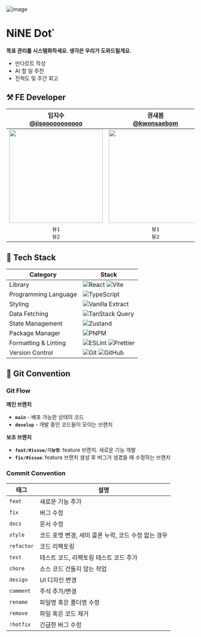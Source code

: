 ![image](https://github.com/user-attachments/assets/23f8c862-ffe7-4b7a-8f42-962cc218f2a5)

# NiNE Dot˙ 

**목표 관리를 시스템화하세요. 생각은 우리가 도와드릴게요.**
- 만다르트 작성
- AI 할 일 추천
- 진척도 및 주간 회고

## ⚒️ FE Developer
|임지수</br>[@jisooooooooooo](https://github.com/jisooooooooooo)|권새봄</br>[@kwonsaebom](https://github.com/kwonsaebom)|신지수</br>[@shinjigu](https://github.com/shinjigu)|이윤지</br>[@Leeyoonji23](https://github.com/Leeyoonji23)|
|:---:|:---:|:---:|:---:|
|<img src = "https://github.com/user-attachments/assets/99ee54a2-eae0-4ccd-94a3-419d6266000c" width ="250">|<img src = "https://avatars.githubusercontent.com/u/94830364?v=4" width ="250">|<img src = "https://avatars.githubusercontent.com/u/130023628?v=4" width ="250">|<img src = "https://avatars.githubusercontent.com/u/90778858?v=4" width ="250">|
|`뷰1`</br>`뷰2`|`뷰1`</br>`뷰2`|`뷰1`</br>`뷰2`|`뷰1`</br>`뷰2`|

## 📘 Tech Stack
| Category | Stack |
|----------|-------|
| Library | ![React](https://img.shields.io/badge/React-61DAFB?style=for-the-badge&logo=react&logoColor=white) ![Vite](https://img.shields.io/badge/Vite-646CFF?style=for-the-badge&logo=vite&logoColor=white) | 
| Programming Language | ![TypeScript](https://img.shields.io/badge/TypeScript-3178C6?style=for-the-badge&logo=typescript&logoColor=white) |
| Styling | ![Vanilla Extract](https://img.shields.io/badge/Vanilla%20Extract-DB7093?style=for-the-badge&logo=vanillaextract&logoColor=white) |
| Data Fetching | ![TanStack Query](https://img.shields.io/badge/TanStack_Query-FF4154?style=for-the-badge&logo=react-query&logoColor=white) |
| State Management | ![Zustand](https://img.shields.io/badge/Zustand-000000?style=for-the-badge&logo=Zustand&logoColor=white) |
| Package Manager | ![PNPM](https://img.shields.io/badge/PNPM-F69220?style=for-the-badge&logo=pnpm&logoColor=white) |
| Formatting & Linting | ![ESLint](https://img.shields.io/badge/ESLint-4B32C3?style=for-the-badge&logo=eslint&logoColor=white) ![Prettier](https://img.shields.io/badge/Prettier-F7B93E?style=for-the-badge&logo=prettier&logoColor=white) |
| Version Control      | ![Git](https://img.shields.io/badge/Git-F05032?style=for-the-badge&logo=git&logoColor=white) ![GitHub](https://img.shields.io/badge/GitHub-181717?style=for-the-badge&logo=github&logoColor=white) |

## 🪾 Git Convention
### Git Flow
**메인 브랜치**
- **`main`** - 배포 가능한 상태의 코드
- **`develop`** - 개발 중인 코드들이 모이는 브랜치

**보조 브랜치**
- **`feat/#issue/기능명`**: feature 브랜치. 새로운 기능 개발
- **`fix/#issue`**: feature 브랜치 생성 후 버그가 생겼을 때 수정하는 브랜치

### Commit Convention
| 태그 | 설명 |
|------|------|
| `feat` | 새로운 기능 추가 |
| `fix` | 버그 수정 |
| `docs` | 문서 수정 |
| `style` | 코드 포맷 변경, 세미 콜론 누락, 코드 수정 없는 경우 |
| `refactor` | 코드 리팩토링 |
| `test` | 테스트 코드, 리팩토링 테스트 코드 추가 |
| `chore` | 소스 코드 건들지 않는 작업 |
| `design` | UI 디자인 변경 |
| `comment` | 주석 추가/변경 |
| `rename` | 파일명 혹은 폴더명 수정 |
| `remove` | 파일 혹은 코드 제거 |
| `!hotfix` | 긴급한 버그 수정 |
